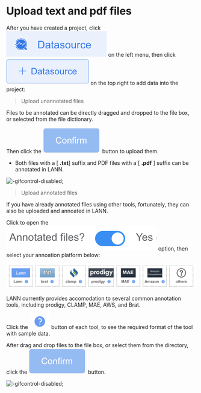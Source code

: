 # Upload text and pdf files

After you have created a project, click ![logo](../_icon/DataSource.png ':size=150x40') on the left menu, then click ![logo](../_icon/+DataSource.png ':size=120x40') on the top right to add data into the project:

> Upload unannotated files

Files to be annotated can be directly dragged and dropped to the file box, or selected from the file dictionary.

Then click the ![logo](../_icon/confirm.png ':size=80x40') button to upload them.

* Both files with a [ **.txt**] suffix and PDF files with a [ **.pdf** ] suffix can be annotated in LANN.

![](../_gif/Upload-unannotated-files.gif "-gifcontrol-disabled;")

> Upload annotated files

If you have already annotated files using other tools, fortunately, they can also be uploaded and annoated in LANN.

Click to open the ![logo](../_icon/Annotate-files.png ':size=200x40') option, then select your annoation platform below:

![logo](../_images/annotation-platform.png)

<!-- ![](../_gif/agreement-check.gif "-gifcontrol-disabled;") -->

LANN currently provides accomodation to several common annotation tools, including prodigy, CLAMP, MAE, AWS, and Brat.

Click the ![logo](../_icon/question.png ':size=50x35') button of each tool, to see the required format of the tool with sample data.

After drag and drop files to the file box, or select them from the directory, click the ![logo](../_icon/confirm.png ':size=80x40') button.

![](../_gif/Upload-annotated-files.gif "-gifcontrol-disabled;")


